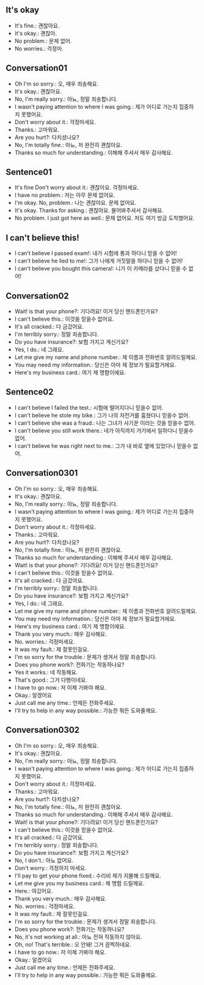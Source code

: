 ## It's okay
- It's fine.: 괜찮아요.
- It's okay.: 괜찮아.
- No problem.: 문제 없어.
- No worries.: 걱정마.

## Conversation01
- Oh I'm so sorry.: 오, 매우 죄송해요.
- It's okay.: 괜찮아요.
- No, I'm really sorry.: 아뇨, 정말 죄송합니다.
- I wasn't paying attention to where I was going.: 제가 어디로 가는지 집중하지 못했어요.
- Don't worry about it.: 걱정마세요.
- Thanks.: 고마워요.
- Are you hurt?: 다치셨나요?
- No, I'm totally fine.: 아뇨, 저 완전히 괜찮아요.
- Thanks so much for understanding.: 이해해 주셔서 매우 감사해요.

## Sentence01
- It's fine Don't worry about it.: 괜찮아요. 걱정마세요.
- I have no problem.: 저는 아무 문제 없어요.
- I'm okay. No, problem.: 나는 괜찮아요. 문제 없어요.
- It's okay. Thanks for asking.: 괜찮아요. 물어봐주셔서 감사해요.
- No problem. I just got here as well.: 문제 없어요. 저도 여기 방금 도착했어요.

## I can't believe this!
- I can't believe I passed exam!: 내가 시험에 통과 하다니 믿을 수 없어!
- I can't believe he lied to me!: 그가 나에게 거짓말을 하다니 믿을 수 없어!
- I can't believe you bought this camera!: 니가 이 카메라를 샀다니 믿을 수 없어!

## Conversation02
- Wait! is that your phone?: 기다려요! 이거 당신 핸드폰인가요?
- I can't believe this.: 이것을 믿을수 없어요.
- It's all cracked.: 다 금갔어요.
- I'm terribly sorry.: 정말 죄송합니다.
- Do you have insurance?: 보험 가지고 계신가요?
- Yes, I do.: 네 그래요.
- Let me give my name and phone number.: 제 이름과 전화번호 알려드릴께요.
- You may need my information.: 당신은 아마 제 정보가 필요할거에요.
- Here's my business card.: 여기 제 명함이에요.

## Sentence02
- I can't believe I failed the test.: 시험에 떨어지다니 믿을수 없어.
- I can't believe he stole my bike.: 그가 나의 자전거를 훔쳤다니 믿을수 없어.
- I can't believe she was a fraud.: 나는 그녀가 사기꾼 이라는 것을 믿을수 없어.
- I can't believe you still work there.: 네가 아직까지 거기에서 일하다니 믿을수 없어.
- I can't believe he was right next to me.: 그가 내 바로 옆에 있었다니 믿을수 없어.

## Conversation0301
- Oh I'm so sorry.: 오, 매우 죄송해요.
- It's okay.: 괜찮아요.
- No, I'm really sorry.: 아뇨, 정말 죄송합니다.
- I wasn't paying attention to where I was going.: 제가 어디로 가는지 집중하지 못했어요.
- Don't worry about it.: 걱정마세요.
- Thanks.: 고마워요.
- Are you hurt?: 다치셨나요?
- No, I'm totally fine.: 아뇨, 저 완전히 괜찮아요.
- Thanks so much for understanding.: 이해해 주셔서 매우 감사해요.
- Wait! is that your phone?: 기다려요! 이거 당신 핸드폰인가요?
- I can't believe this.: 이것을 믿을수 없어요.
- It's all cracked.: 다 금갔어요.
- I'm terribly sorry.: 정말 죄송합니다.
- Do you have insurance?: 보험 가지고 계신가요?
- Yes, I do.: 네 그래요.
- Let me give my name and phone number.: 제 이름과 전화번호 알려드릴께요.
- You may need my information.: 당신은 아마 제 정보가 필요할거에요.
- Here's my business card.: 여기 제 명함이에요.
- Thank you very much.: 매우 감사해요.
- No. worries.: 걱정마세요.
- It was my fault.: 제 잘못인걸요.
- I'm so sorry for the trouble.: 문제가 생겨서 정말 죄송합니다.
- Does you phone work?: 전화기는 작동하나요?
- Yes it works.: 네 작동해요.
- That's good.: 그거 다행이네요.
- I have to go now.: 저 이제 가봐야 해요.
- Okay.: 알겠어요
- Just call me any time.: 언제든 전화주세요.
- I'll try to help in any way possible.: 가능한 뭐든 도와줄께요.

## Conversation0302
- Oh I'm so sorry.: 오, 매우 죄송해요.
- It's okay.: 괜찮아요.
- No, I'm really sorry.: 아뇨, 정말 죄송합니다.
- I wasn't paying attention to where I was going.: 제가 어디로 가는지 집중하지 못했어요.
- Don't worry about it.: 걱정마세요.
- Thanks.: 고마워요.
- Are you hurt?: 다치셨나요?
- No, I'm totally fine.: 아뇨, 저 완전히 괜찮아요.
- Thanks so much for understanding.: 이해해 주셔서 매우 감사해요.
- Wait! is that your phone?: 기다려요! 이거 당신 핸드폰인가요?
- I can't believe this.: 이것을 믿을수 없어요.
- It's all cracked.: 다 금갔어요.
- I'm terribly sorry.: 정말 죄송합니다.
- Do you have insurance?: 보험 가지고 계신가요?
- No, I don't.: 아뇨 없어요.
- Don't worry.: 걱정하지 마세요.
- I'll pay to get your phone fixed.: 수리비 제가 지불해 드릴께요.
- Let me give you my business card.: 제 명함 드릴께요.
- Here.: 여깄어요.
- Thank you very much.: 매우 감사해요.
- No. worries.: 걱정마세요.
- It was my fault.: 제 잘못인걸요.
- I'm so sorry for the trouble.: 문제가 생겨서 정말 죄송합니다.
- Does you phone work?: 전화기는 작동하나요?
- No, it's not working at all.: 아뇨 전혀 작동하지 않아요.
- Oh, no! That's terrible.: 오 안돼! 그거 끔찍하네요.
- I have to go now.: 저 이제 가봐야 해요.
- Okay.: 알겠어요
- Just call me any time.: 언제든 전화주세요.
- I'll try to help in any way possible.: 가능한 뭐든 도와줄께요.